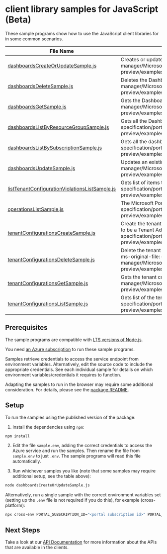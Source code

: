 # client library samples for JavaScript (Beta)

These sample programs show how to use the JavaScript client libraries for in some common scenarios.

| **File Name**                                                                                 | **Description**                                                                                                                                                                                                                                                                                           |
| --------------------------------------------------------------------------------------------- | --------------------------------------------------------------------------------------------------------------------------------------------------------------------------------------------------------------------------------------------------------------------------------------------------------- |
| [dashboardsCreateOrUpdateSample.js][dashboardscreateorupdatesample]                           | Creates or updates a Dashboard. x-ms-original-file: specification/portal/resource-manager/Microsoft.Portal/preview/2020-09-01-preview/examples/createOrUpdateDashboard.json                                                                                                                               |
| [dashboardsDeleteSample.js][dashboardsdeletesample]                                           | Deletes the Dashboard. x-ms-original-file: specification/portal/resource-manager/Microsoft.Portal/preview/2020-09-01-preview/examples/deleteDashboard.json                                                                                                                                                |
| [dashboardsGetSample.js][dashboardsgetsample]                                                 | Gets the Dashboard. x-ms-original-file: specification/portal/resource-manager/Microsoft.Portal/preview/2020-09-01-preview/examples/getDashboard.json                                                                                                                                                      |
| [dashboardsListByResourceGroupSample.js][dashboardslistbyresourcegroupsample]                 | Gets all the Dashboards within a resource group. x-ms-original-file: specification/portal/resource-manager/Microsoft.Portal/preview/2020-09-01-preview/examples/listDashboardsByResourceGroup.json                                                                                                        |
| [dashboardsListBySubscriptionSample.js][dashboardslistbysubscriptionsample]                   | Gets all the dashboards within a subscription. x-ms-original-file: specification/portal/resource-manager/Microsoft.Portal/preview/2020-09-01-preview/examples/listDashboardsBySubscription.json                                                                                                           |
| [dashboardsUpdateSample.js][dashboardsupdatesample]                                           | Updates an existing Dashboard. x-ms-original-file: specification/portal/resource-manager/Microsoft.Portal/preview/2020-09-01-preview/examples/updateDashboard.json                                                                                                                                        |
| [listTenantConfigurationViolationsListSample.js][listtenantconfigurationviolationslistsample] | Gets list of items that violate tenant's configuration. x-ms-original-file: specification/portal/resource-manager/Microsoft.Portal/preview/2020-09-01-preview/examples/TenantConfiguration/GetListOfTenantConfigurationViolations.json                                                                    |
| [operationsListSample.js][operationslistsample]                                               | The Microsoft Portal operations API. x-ms-original-file: specification/portal/resource-manager/Microsoft.Portal/preview/2020-09-01-preview/examples/operationsList.json                                                                                                                                   |
| [tenantConfigurationsCreateSample.js][tenantconfigurationscreatesample]                       | Create the tenant configuration. If configuration already exists - update it. User has to be a Tenant Admin for this operation. x-ms-original-file: specification/portal/resource-manager/Microsoft.Portal/preview/2020-09-01-preview/examples/TenantConfiguration/CreateOrUpdateTenantConfiguration.json |
| [tenantConfigurationsDeleteSample.js][tenantconfigurationsdeletesample]                       | Delete the tenant configuration. User has to be a Tenant Admin for this operation. x-ms-original-file: specification/portal/resource-manager/Microsoft.Portal/preview/2020-09-01-preview/examples/TenantConfiguration/DeleteTenantConfiguration.json                                                      |
| [tenantConfigurationsGetSample.js][tenantconfigurationsgetsample]                             | Gets the tenant configuration. x-ms-original-file: specification/portal/resource-manager/Microsoft.Portal/preview/2020-09-01-preview/examples/TenantConfiguration/GetTenantConfiguration.json                                                                                                             |
| [tenantConfigurationsListSample.js][tenantconfigurationslistsample]                           | Gets list of the tenant configurations. x-ms-original-file: specification/portal/resource-manager/Microsoft.Portal/preview/2020-09-01-preview/examples/TenantConfiguration/GetListOfTenantConfigurations.json                                                                                             |

## Prerequisites

The sample programs are compatible with [LTS versions of Node.js](https://github.com/nodejs/release#release-schedule).

You need [an Azure subscription][freesub] to run these sample programs.

Samples retrieve credentials to access the service endpoint from environment variables. Alternatively, edit the source code to include the appropriate credentials. See each individual sample for details on which environment variables/credentials it requires to function.

Adapting the samples to run in the browser may require some additional consideration. For details, please see the [package README][package].

## Setup

To run the samples using the published version of the package:

1. Install the dependencies using `npm`:

```bash
npm install
```

2. Edit the file `sample.env`, adding the correct credentials to access the Azure service and run the samples. Then rename the file from `sample.env` to just `.env`. The sample programs will read this file automatically.

3. Run whichever samples you like (note that some samples may require additional setup, see the table above):

```bash
node dashboardsCreateOrUpdateSample.js
```

Alternatively, run a single sample with the correct environment variables set (setting up the `.env` file is not required if you do this), for example (cross-platform):

```bash
npx cross-env PORTAL_SUBSCRIPTION_ID="<portal subscription id>" PORTAL_RESOURCE_GROUP="<portal resource group>" node dashboardsCreateOrUpdateSample.js
```

## Next Steps

Take a look at our [API Documentation][apiref] for more information about the APIs that are available in the clients.

[dashboardscreateorupdatesample]: https://github.com/Azure/azure-sdk-for-js/blob/main/sdk/portal/arm-portal/samples/v1-beta/javascript/dashboardsCreateOrUpdateSample.js
[dashboardsdeletesample]: https://github.com/Azure/azure-sdk-for-js/blob/main/sdk/portal/arm-portal/samples/v1-beta/javascript/dashboardsDeleteSample.js
[dashboardsgetsample]: https://github.com/Azure/azure-sdk-for-js/blob/main/sdk/portal/arm-portal/samples/v1-beta/javascript/dashboardsGetSample.js
[dashboardslistbyresourcegroupsample]: https://github.com/Azure/azure-sdk-for-js/blob/main/sdk/portal/arm-portal/samples/v1-beta/javascript/dashboardsListByResourceGroupSample.js
[dashboardslistbysubscriptionsample]: https://github.com/Azure/azure-sdk-for-js/blob/main/sdk/portal/arm-portal/samples/v1-beta/javascript/dashboardsListBySubscriptionSample.js
[dashboardsupdatesample]: https://github.com/Azure/azure-sdk-for-js/blob/main/sdk/portal/arm-portal/samples/v1-beta/javascript/dashboardsUpdateSample.js
[listtenantconfigurationviolationslistsample]: https://github.com/Azure/azure-sdk-for-js/blob/main/sdk/portal/arm-portal/samples/v1-beta/javascript/listTenantConfigurationViolationsListSample.js
[operationslistsample]: https://github.com/Azure/azure-sdk-for-js/blob/main/sdk/portal/arm-portal/samples/v1-beta/javascript/operationsListSample.js
[tenantconfigurationscreatesample]: https://github.com/Azure/azure-sdk-for-js/blob/main/sdk/portal/arm-portal/samples/v1-beta/javascript/tenantConfigurationsCreateSample.js
[tenantconfigurationsdeletesample]: https://github.com/Azure/azure-sdk-for-js/blob/main/sdk/portal/arm-portal/samples/v1-beta/javascript/tenantConfigurationsDeleteSample.js
[tenantconfigurationsgetsample]: https://github.com/Azure/azure-sdk-for-js/blob/main/sdk/portal/arm-portal/samples/v1-beta/javascript/tenantConfigurationsGetSample.js
[tenantconfigurationslistsample]: https://github.com/Azure/azure-sdk-for-js/blob/main/sdk/portal/arm-portal/samples/v1-beta/javascript/tenantConfigurationsListSample.js
[apiref]: https://docs.microsoft.com/javascript/api/@azure/arm-portal?view=azure-node-preview
[freesub]: https://azure.microsoft.com/free/
[package]: https://github.com/Azure/azure-sdk-for-js/tree/main/sdk/portal/arm-portal/README.md
